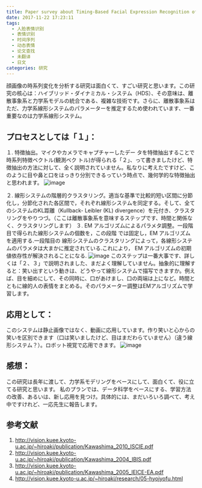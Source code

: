 ```yaml
---
title: Paper survey about Timing-Based Facial Expression Recognition of Kyoto University by Prof. Kawashima 　
date: 2017-11-22 17:23:11
tags: 
  - 人脸表情识别
  - 表情识别
  - 时间序列
  - 动态表情
  - 论文查找
  - 未翻译
  - 日文
categories: 研究
---
```

顔画像の時系列変化を分析する研究は面白くて、すごい研究と思います。この研究の核心は：ハイブリッド・ダイナミカル・システム（HDS）、その意味は、離散事象系と力学系モデルの統合である、複雑な技術です。さらに、離散事象系はただ、力学系線形システムのパラメーターを推定するため使われています、一番重要なのは力学系線形システム。

## プロセスとしては「１」：
１.	特徴抽出。マイクやカメラでキャプチャーしたデー タを特徴抽出することで時系列特徴ベクトル(観測ベク トル)が得られる「２」、って書きましたけど、特徴抽出の方法に対して、全く説明されていません。私なりに考えたですけど、このように目や鼻と口をはっきり分別できるっていう時点で、幾何学的な特徴抽出と思われます。
![image](http://ww1.sinaimg.cn/large/6b8ee255gy1fxkeordxksj20o10ezwlb.jpg)
 <!more -->
２.	線形システムの階層的クラスタリング。適当な基準で比較的短い区間に分節化し，分節化された各区間で，それぞれ線形システムを同定する。そして、全てのシステムのKL距離（Kullback- Leibler (KL) divergence）を元付き、クラスタリングをやりつづ。（ここは離散事象系を意味するステップです、時間と関係なく、クラスタリングします）
３.	EM アルゴリズムによるパラメタ調整。一段階目で得られた線形システムの個数を，この段階 では固定し，EM アルゴリズムを適用する.一段階目の 線形システムのクラスタリングによって，各線形システ ムのパラメタは大まかに推定されている.これにより， EM アルゴリズムの初期値依存性が解決されることになる.
 ![image](http://ww1.sinaimg.cn/large/6b8ee255gy1fxkeod6qz5j20no09iq6b.jpg)
このステップは一番大事です、詳しくは「２、３」で説明されました、まだよく理解していません。抽象的に理解すると：笑い出すという動きは、どうやって線形システムで描写できますか。例えば、目を細めにして、その同時に、口があけまし、口の両端は上になど。時間とともに線的人の表情をまとめる。そのパラメーター調整はEMアルゴリズムで学習します。

## 応用として：
このシステムは静止画像ではなく、動画に応用しています。作り笑いと心からの笑いを区別できます（口は笑いましたけど、目はまだわらていません）（違う線形システム？）。ロボット視覚で応用できます。 
![image](http://ww1.sinaimg.cn/large/6b8ee255gy1fxkeovnmzuj20mx0f2wme.jpg)
## 感想：
この研究は長年に渡して、力学系モデリングをベースにして、面白くて、役に立てる研究と思います。
私のプランでは、データ科学をベースにする、学習方法の改善、あるいは、新し応用を見つけ。具体的には、まだいろいろ調べて、考え中ですけれど、一応先生に報告します。

## 参考文献
1. http://vision.kuee.kyoto-u.ac.jp/~hiroaki/publication/Kawashima_2010_ISCIE.pdf
2.	http://vision.kuee.kyoto-u.ac.jp/~hiroaki/publication/Kawashima_2004_IBIS.pdf
3.	http://vision.kuee.kyoto-u.ac.jp/~hiroaki/publication/Kawashima_2005_IEICE-EA.pdf
4.	http://vision.kuee.kyoto-u.ac.jp/~hiroaki/research/05-hyojyofu.html


